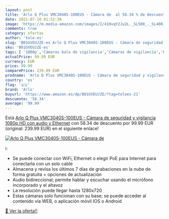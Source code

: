 ```yaml
---
layout: post
title: 'Arlo Q Plus VMC3040S-100EUS - Cámara de  al 58.34 % de descuento'
date: 2021-07-10 01:52:30
image: 'https://m.media-amazon.com/images/I/41HvqY2Ju2L._SL500_._SL400_.jpg'
comments: true
category: ofertas
author: 'tole.es'
slug: 'B01GVEUJZE-es Arlo Q Plus VMC3040S-100EUS - Cámara de seguridad y...'
sku: 'B01GVEUJZE-es'
tags: [ '1080p','Cámaras bala de vigilancia','Cámaras de vigilancia','Electrónica','Fotografía y videocámaras','arlo', ]
actualPrice: 99.99 EUR
currency: EUR
price: 99.99
comparePrice: 239.99 EUR
prodname: 'Arlo Q Plus VMC3040S-100EUS - Cámara de seguridad y vigilancia 1080p HD  con audio y Ethernet'
country: 'es'
flag: '🇪🇸'
brand: 'Arlo'
buyurl: 'https://www.amazon.es/dp/B01GVEUJZE/?tag=tolees-21'
descuento: '58.34'
average: '99.99'
---
```


Está [Arlo Q Plus VMC3040S-100EUS - Cámara de seguridad y vigilancia 1080p HD  con audio y Ethernet](https://www.amazon.es/dp/B01GVEUJZE/?tag=tolees-21) con 58.34 de descuento por 99.99 EUR (original: 239.99 EUR) en el siguiente enlace!

[![Arlo Q Plus VMC3040S-100EUS - Cámara de ](https://m.media-amazon.com/images/I/41HvqY2Ju2L._SL500_._SL400_.jpg)](https://www.amazon.es/dp/B01GVEUJZE/?tag=tolees-21)

ℹ️:

- Se puede conectar con WiFi, Ethernet o elegir PoE para Internet para conectarla con un solo cable
- Almacena y revisa los últimos 7 días de grabaciones en la nube de forma gratuita + opciones de actualización
- Audio bidireccional; permite hablar y escuchar usando el micrófono incorporado y el altavoz
- La resolución puede llegar hasta 1280x720
- Estas cámaras solo funcionan con su base; se puede acceder al contenido vía WEB, o aplicación móvil IOS o Android

[🛒 Ver la oferta!!](https://www.amazon.es/dp/B01GVEUJZE/?tag=tolees-21)
